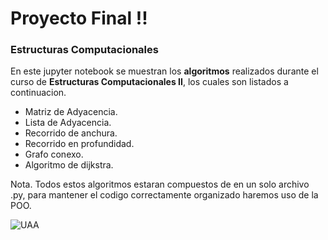 # Proyecto Final !!
### Estructuras Computacionales

En este jupyter notebook se muestran los __algoritmos__ realizados durante el curso de __Estructuras Computacionales II__, los cuales son listados a continuacion.

* Matriz de Adyacencia.
* Lista de Adyacencia.
* Recorrido de anchura.
* Recorrido en profundidad.
* Grafo conexo.
* Algoritmo de dijkstra.

Nota. Todos estos algoritmos estaran compuestos de en un solo archivo .py, para mantener el codigo correctamente organizado haremos uso de la POO.

![UAA]([https://www.heraldo.mx/wp-content/uploads/2020/02/UAA-universidad-autonoma-de-aguascalientes-Campus-Sur-8.jpg](https://www.liderempresarial.com/wp-content/uploads/2020/03/BOLETIN-387-2.jpg)https://www.liderempresarial.com/wp-content/uploads/2020/03/BOLETIN-387-2.jpg)
